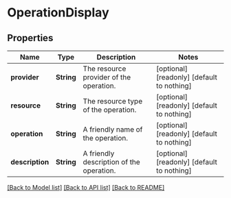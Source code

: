 # OperationDisplay


## Properties
Name | Type | Description | Notes
------------ | ------------- | ------------- | -------------
**provider** | **String** | The resource provider of the operation. | [optional] [readonly] [default to nothing]
**resource** | **String** | The resource type of the operation. | [optional] [readonly] [default to nothing]
**operation** | **String** | A friendly name of the operation. | [optional] [readonly] [default to nothing]
**description** | **String** | A friendly description of the operation. | [optional] [readonly] [default to nothing]


[[Back to Model list]](../README.md#models) [[Back to API list]](../README.md#api-endpoints) [[Back to README]](../README.md)


